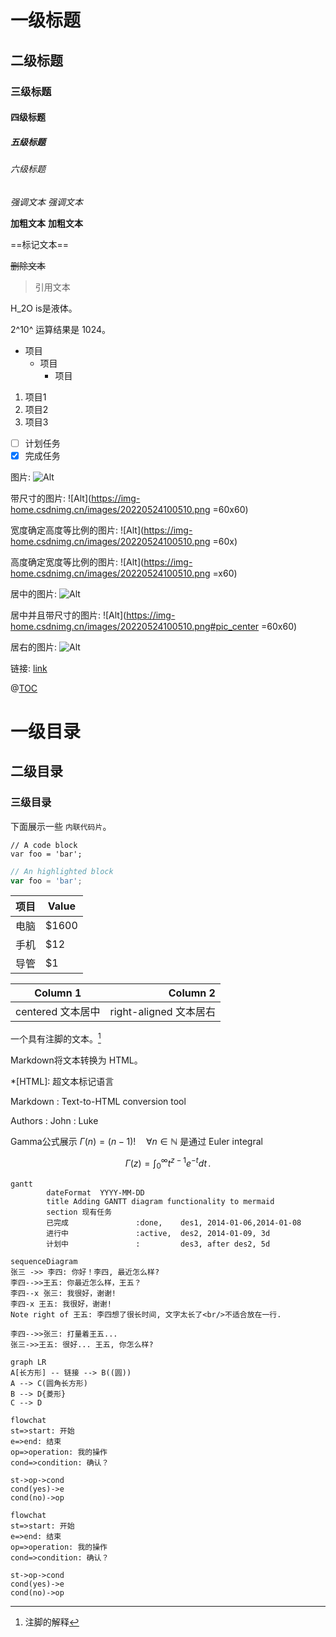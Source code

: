 # 一级标题
## 二级标题
### 三级标题
#### 四级标题
##### 五级标题
###### 六级标题

*强调文本* _强调文本_

**加粗文本** __加粗文本__

==标记文本==

~~删除文本~~

> 引用文本

H_2O is是液体。

2^10^ 运算结果是 1024。

- 项目
  * 项目
    + 项目

1. 项目1
2. 项目2
3. 项目3

- [ ] 计划任务
- [x] 完成任务

图片: ![Alt](https://img-home.csdnimg.cn/images/20220524100510.png)

带尺寸的图片: ![Alt](https://img-home.csdnimg.cn/images/20220524100510.png =60x60)

宽度确定高度等比例的图片: ![Alt](https://img-home.csdnimg.cn/images/20220524100510.png =60x)

高度确定宽度等比例的图片: ![Alt](https://img-home.csdnimg.cn/images/20220524100510.png =x60)

居中的图片: ![Alt](https://img-home.csdnimg.cn/images/20220524100510.png#pic_center)

居中并且带尺寸的图片: ![Alt](https://img-home.csdnimg.cn/images/20220524100510.png#pic_center =60x60)

居右的图片: ![Alt](https://img-home.csdnimg.cn/images/20220524100510.png#pic_right)

链接: [link](https://www.csdn.net/)

@[TOC](这里写目录标题)
# 一级目录
## 二级目录
### 三级目录

下面展示一些 `内联代码片`。

```
// A code block
var foo = 'bar';
```

```javascript
// An highlighted block
var foo = 'bar';
```

| 项目 | Value |
| ---- | ----- |
| 电脑 | $1600 |
| 手机 | $12   |
| 导管 | $1    |

|     Column 1      |               Column 2 |
| :---------------: | ---------------------: |
| centered 文本居中 | right-aligned 文本居右 |

一个具有注脚的文本。[^1]

[^1]: 注脚的解释

Markdown将文本转换为 HTML。

*[HTML]:   超文本标记语言

Markdown
:  Text-to-HTML conversion tool

Authors
:  John
:  Luke

Gamma公式展示 $\Gamma(n) = (n-1)!\quad\forall
n\in\mathbb N$ 是通过 Euler integral

$$
\Gamma(z) = \int_0^\infty t^{z-1}e^{-t}dt\,.
$$

```mermaid
gantt
        dateFormat  YYYY-MM-DD
        title Adding GANTT diagram functionality to mermaid
        section 现有任务
        已完成               :done,    des1, 2014-01-06,2014-01-08
        进行中               :active,  des2, 2014-01-09, 3d
        计划中               :         des3, after des2, 5d
```

```mermaid
sequenceDiagram
张三 ->> 李四: 你好！李四, 最近怎么样?
李四-->>王五: 你最近怎么样，王五？
李四--x 张三: 我很好，谢谢!
李四-x 王五: 我很好，谢谢!
Note right of 王五: 李四想了很长时间, 文字太长了<br/>不适合放在一行.

李四-->>张三: 打量着王五...
张三->>王五: 很好... 王五, 你怎么样?
```

```mermaid
graph LR
A[长方形] -- 链接 --> B((圆))
A --> C(圆角长方形)
B --> D{菱形}
C --> D
```

```mermaid
flowchat
st=>start: 开始
e=>end: 结束
op=>operation: 我的操作
cond=>condition: 确认？

st->op->cond
cond(yes)->e
cond(no)->op
```

```mermaid
flowchat
st=>start: 开始
e=>end: 结束
op=>operation: 我的操作
cond=>condition: 确认？

st->op->cond
cond(yes)->e
cond(no)->op
```